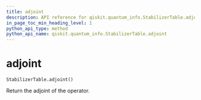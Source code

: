 ```yaml
---
title: adjoint
description: API reference for qiskit.quantum_info.StabilizerTable.adjoint
in_page_toc_min_heading_level: 1
python_api_type: method
python_api_name: qiskit.quantum_info.StabilizerTable.adjoint
---
```


# adjoint

<span id="qiskit.quantum_info.StabilizerTable.adjoint" />

`StabilizerTable.adjoint()`

Return the adjoint of the operator.

